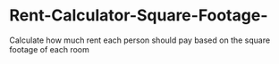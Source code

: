 # Rent-Calculator-Square-Footage-
Calculate how much rent each person should pay based on the square footage of each room

